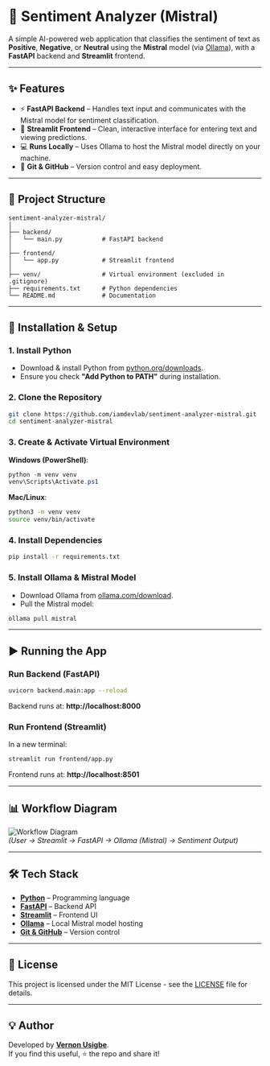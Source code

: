 # 🧠 Sentiment Analyzer (Mistral)

A simple AI-powered web application that classifies the sentiment of text as **Positive**, **Negative**, or **Neutral** using the **Mistral** model (via [Ollama](https://ollama.com)), with a **FastAPI** backend and **Streamlit** frontend.

---

## ✨ Features
- ⚡ **FastAPI Backend** – Handles text input and communicates with the Mistral model for sentiment classification.
- 🎨 **Streamlit Frontend** – Clean, interactive interface for entering text and viewing predictions.
- 💻 **Runs Locally** – Uses Ollama to host the Mistral model directly on your machine.
- 🔗 **Git & GitHub** – Version control and easy deployment.

---

## 📂 Project Structure
```
sentiment-analyzer-mistral/
│
├── backend/
│   └── main.py           # FastAPI backend
│
├── frontend/
│   └── app.py            # Streamlit frontend
│
├── venv/                 # Virtual environment (excluded in .gitignore)
├── requirements.txt      # Python dependencies
└── README.md             # Documentation
```

---

## 🚀 Installation & Setup

### **1. Install Python**
- Download & install Python from [python.org/downloads](https://www.python.org/downloads/).
- Ensure you check **"Add Python to PATH"** during installation.

### **2. Clone the Repository**
```bash
git clone https://github.com/iamdevlab/sentiment-analyzer-mistral.git
cd sentiment-analyzer-mistral
```

### **3. Create & Activate Virtual Environment**
**Windows (PowerShell)**:
```powershell
python -m venv venv
venv\Scripts\Activate.ps1
```
**Mac/Linux**:
```bash
python3 -m venv venv
source venv/bin/activate
```

### **4. Install Dependencies**
```bash
pip install -r requirements.txt
```

### **5. Install Ollama & Mistral Model**
- Download Ollama from [ollama.com/download](https://ollama.com/download).  
- Pull the Mistral model:
```bash
ollama pull mistral
```

---

## ▶️ Running the App

### **Run Backend (FastAPI)**
```bash
uvicorn backend.main:app --reload
```
Backend runs at: **http://localhost:8000**

### **Run Frontend (Streamlit)**
In a new terminal:
```bash
streamlit run frontend/app.py
```
Frontend runs at: **http://localhost:8501**

---

## 📊 Workflow Diagram
![Workflow Diagram](docs/workflow.png)  
*(User → Streamlit → FastAPI → Ollama (Mistral) → Sentiment Output)*

---

## 🛠 Tech Stack
- **[Python](https://www.python.org/)** – Programming language
- **[FastAPI](https://fastapi.tiangolo.com/)** – Backend API
- **[Streamlit](https://streamlit.io/)** – Frontend UI
- **[Ollama](https://ollama.com/)** – Local Mistral model hosting
- **[Git & GitHub](https://github.com/)** – Version control

---

## 📜 License
This project is licensed under the MIT License - see the [LICENSE](LICENSE) file for details.

---

## 💡 Author
Developed by **[Vernon Usigbe](https://github.com/iamdevlab)**.  
If you find this useful, ⭐ the repo and share it!
